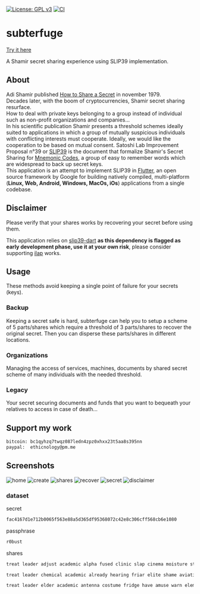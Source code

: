 [![License: GPL v3](https://img.shields.io/badge/License-GPLv3-blue.svg)](https://www.gnu.org/licenses/gpl-3.0)
[![CI](https://github.com/ethicnology/subterfuge/actions/workflows/build.yaml/badge.svg)](https://github.com/ethicnology/subterfuge/actions/workflows/build.yaml)

# subterfuge

[Try it here](https://ethicnology.github.io/subterfuge/)

<!-- [![Get it from the Snap Store](https://snapcraft.io/static/images/badges/en/snap-store-black.svg)](https://snapcraft.io/subterfuge)   -->
<!-- [![Delisted for Inactivity](https://upload.wikimedia.org/wikipedia/commons/7/78/Google_Play_Store_badge_EN.svg)](https://play.google.com/store/apps/details?id=org.ethicnology.subterfuge) -->

A Shamir secret sharing experience using SLIP39 implementation.

## About

Adi Shamir published [How to Share a Secret](https://dl.acm.org/doi/pdf/10.1145/359168.359176) in november 1979.  
Decades later, with the boom of cryptocurrencies, Shamir secret sharing resurface.  
How to deal with private keys belonging to a group instead of individual such as non-profit organizations and companies…  
In his scientific publication Shamir presents a threshold schemes ideally suited to applications in which a group of mutually suspicious individuals with conflicting interests must cooperate. Ideally, we would like the cooperation to be based on mutual consent.
Satoshi Lab Improvement Proposal n°39 or [SLIP39](https://github.com/satoshilabs/slips/blob/master/slip-0039.md) is the document that formalize Shamir's Secret Sharing for [Mnemonic Codes](https://github.com/bitcoin/bips/blob/master/bip-0039.mediawiki), a group of easy to remember words which are widespread to back up secret keys.  
This application is an attempt to implement SLIP39 in [Flutter](https://flutter.dev/), an open source framework by Google for building natively compiled, multi-platform (**Linux, Web, Android, Windows, MacOs, iOs**) applications from a single codebase.

## Disclaimer

Please verify that your shares works by recovering your secret before using them.  

This application relies on [slip39-dart](https://github.com/ilap/slip39-dart) **as this dependency is flagged as early development phase, use it at your own risk**, please consider supporting [ilap](https://github.com/ilap) works.

## Usage

These methods avoid keeping a single point of failure for your secrets (keys).

### Backup

Keeping a secret safe is hard, subterfuge can help you to setup a scheme of 5 parts/shares which require a threshold of 3 parts/shares to recover the original secret. Then you can disperse these parts/shares in different locations.  

### Organizations

Managing the access of services, machines, documents by shared secret scheme of many individuals with the needed threshold.

### Legacy

Your secret securing documents and funds that you want to bequeath your relatives to access in case of death…

## Support my work

```sh
bitcoin: bc1qyhzq7twqz087ledn4zpz0xhxx23t5aa8s395nn
paypal:  ethicnology@pm.me
```

## Screenshots

![home](https://github.com/ethicnology/subterfuge/blob/main/assets/home.png)
![create](https://github.com/ethicnology/subterfuge/blob/main/assets/create_secret.png)
![shares](https://github.com/ethicnology/subterfuge/blob/main/assets/shares.png)
![recover](https://github.com/ethicnology/subterfuge/blob/main/assets/recover_secret.png)
![secret](https://github.com/ethicnology/subterfuge/blob/main/assets/secret.png)
![disclaimer](https://github.com/ethicnology/subterfuge/blob/main/assets/disclaimer.png)

### dataset

secret

```sh
fac4167d1e712b0065f563e88a5d365df95368072c42e8c306cff568cb6e1080
```

passphrase

```sh
r0bust
```

shares

```sh
treat leader adjust academic alpha fused clinic slap cinema moisture stay ticket holy revenue triumph database wireless keyboard much triumph listen jerky ancestor belong credit perfect enemy pharmacy hush genius juice jacket very

treat leader chemical academic already hearing friar elite shame aviation clinic morning enjoy clothes hush wealthy voter public recover edge spend jewelry chubby marathon velvet much dominant violence response prayer pecan reject cowboy

treat leader elder academic antenna costume fridge have amuse warn element wildlife sugar deal answer exotic flame saver race brother forget smear woman blue eyebrow arcade average walnut receiver craft railroad glen amount
```
